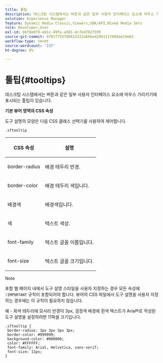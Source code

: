 ```yaml
---
title: 툴팁
description: 데스크탑 시스템에서는 버튼과 같은 일부 사용자 인터페이스 요소에 마우스 가리키기에 표시되는 툴팁이 있습니다.
solution: Experience Manager
feature: Dynamic Media Classic,Viewers,SDK/API,Mixed Media Sets
role: Developer,User
exl-id: bbf8e8f0-eb1c-49fa-a501-4c7ed7827595
source-git-commit: 4f81f755789613222a66bed2961117604ae19e62
workflow-type: tm+mt
source-wordcount: '137'
ht-degree: 0%

---
```


# 툴팁{#tooltips}

데스크탑 시스템에서는 버튼과 같은 일부 사용자 인터페이스 요소에 마우스 가리키기에 표시되는 툴팁이 있습니다.

<!--<a id="section_061E550C1C1D4DB2BD663A898895B38C"></a>-->

**기본 뷰어 영역의 CSS 속성**

도구 설명의 모양은 다음 CSS 클래스 선택기를 사용하여 제어합니다.

```
.s7tooltip
```

<table id="table_94EE3F5BBE4547C0B4943471CEE7EDE4"> 
 <thead> 
  <tr> 
   <th colname="col1" class="entry"> <p> CSS 속성 </p> </th> 
   <th colname="col2" class="entry"> <p>설명 </p> </th> 
  </tr> 
 </thead>
 <tbody> 
  <tr> 
   <td colname="col1"> <p> <span class="codeph"> border-radius </span> </p> </td> 
   <td colname="col2"> <p> 배경 테두리 반경. </p> </td> 
  </tr> 
  <tr> 
   <td colname="col1"> <p> <span class="codeph"> border-color </span> </p> </td> 
   <td colname="col2"> <p> 배경 테두리 색입니다. </p> </td> 
  </tr> 
  <tr> 
   <td colname="col1"> <p> <span class="codeph"> 배경색 </span> </p> </td> 
   <td colname="col2"> <p> 배경색입니다. </p> </td> 
  </tr> 
  <tr> 
   <td colname="col1"> <p> <span class="codeph"> 색 </span> </p> </td> 
   <td colname="col2"> <p>텍스트 색상. </p> </td> 
  </tr> 
  <tr> 
   <td colname="col1"> <p> <span class="codeph"> font-family </span> </p> </td> 
   <td colname="col2"> <p>텍스트 글꼴 이름입니다. </p> </td> 
  </tr> 
  <tr> 
   <td colname="col1"> <p> <span class="codeph"> font-size </span> </p> </td> 
   <td colname="col2"> <p>텍스트 글꼴 크기입니다. </p> </td> 
  </tr> 
 </tbody> 
</table>

>[!NOTE]
>
>포함 웹 페이지 내에서 도구 설명 스타일을 사용자 지정하는 경우 모든 속성에 `!IMPORTANT` 규칙이 포함되어야 합니다. 뷰어의 CSS 파일에서 도구 설명을 사용자 지정하는 경우에는 이 규칙이 필요하지 않습니다.

예 - 회색 테두리에 모서리 반경이 3px, 검정색 배경에 흰색 텍스트가 Arial®로 작성된 도구 설명을 설정하려면 11픽셀 크기입니다.

```
.s7tooltip { 
 border-radius: 3px 3px 3px 3px; 
 border-color: #999999; 
 background-color: #000000; 
 color: #FFFFFF; 
 font-family: Arial, Helvetica, sans-serif; 
 font-size: 11px; 
}
```
